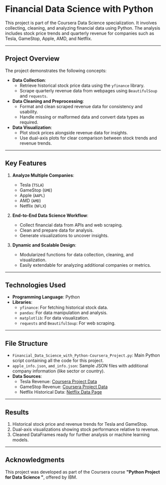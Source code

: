 # **Financial Data Science with Python**

This project is part of the Coursera Data Science specialization. It involves collecting, cleaning, and analyzing financial data using Python. The analysis includes stock price trends and quarterly revenue for companies such as Tesla, GameStop, Apple, AMD, and Netflix.

---

## **Project Overview**

The project demonstrates the following concepts:
- **Data Collection**:
  - Retrieve historical stock price data using the `yfinance` library.
  - Scrape quarterly revenue data from webpages using `BeautifulSoup` and `requests`.
- **Data Cleaning and Preprocessing**:
  - Format and clean scraped revenue data for consistency and usability.
  - Handle missing or malformed data and convert data types as required.
- **Data Visualization**:
  - Plot stock prices alongside revenue data for insights.
  - Use dual-axis plots for clear comparison between stock trends and revenue trends.

---

## **Key Features**
1. **Analyze Multiple Companies**:
   - Tesla (`TSLA`)
   - GameStop (`GME`)
   - Apple (`AAPL`)
   - AMD (`AMD`)
   - Netflix (`NFLX`)

2. **End-to-End Data Science Workflow**:
   - Collect financial data from APIs and web scraping.
   - Clean and prepare data for analysis.
   - Generate visualizations to uncover insights.

3. **Dynamic and Scalable Design**:
   - Modularized functions for data collection, cleaning, and visualization.
   - Easily extendable for analyzing additional companies or metrics.

---

## **Technologies Used**
- **Programming Language**: Python
- **Libraries**:
  - `yfinance`: For fetching historical stock data.
  - `pandas`: For data manipulation and analysis.
  - `matplotlib`: For data visualization.
  - `requests` and `BeautifulSoup`: For web scraping.
 
---

## **File Structure**
- `Financial_Data_Science_with_Python-Coursera_Project.py`: Main Python script containing all the code for this project.
- `apple_info.json`, `amd_info.json`: Sample JSON files with additional company information (like sector or country).
- **Data Sources**:
  - Tesla Revenue: [Coursera Project Data](https://cf-courses-data.s3.us.cloud-object-storage.appdomain.cloud/IBMDeveloperSkillsNetwork-PY0220EN-SkillsNetwork/labs/project/revenue.htm)
  - GameStop Revenue: [Coursera Project Data](https://cf-courses-data.s3.us.cloud-object-storage.appdomain.cloud/IBMDeveloperSkillsNetwork-PY0220EN-SkillsNetwork/labs/project/stock.html)
  - Netflix Historical Data: [Netflix Data Page](https://cf-courses-data.s3.us.cloud-object-storage.appdomain.cloud/IBMDeveloperSkillsNetwork-PY0220EN-SkillsNetwork/labs/project/netflix_data_webpage.html)

---

## **Results**
1. Historical stock price and revenue trends for Tesla and GameStop.
2. Dual-axis visualizations showing stock performance relative to revenue.
3. Cleaned DataFrames ready for further analysis or machine learning models.

---

## **Acknowledgments**
This project was developed as part of the Coursera course **"Python Project for Data Science "**, offered by IBM.

